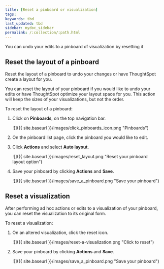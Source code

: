 ```yaml
---
title: [Reset a pinboard or visualization]
tags:
keywords: tbd
last_updated: tbd
sidebar: mydoc_sidebar
permalink: /:collection/:path.html
---
```

You can undo your edits to a pinboard of visualization by resetting it

## Reset the layout of a pinboard

Reset the layout of a pinboard to undo your changes or have ThoughtSpot create a layout for you.

You can reset the layout of your pinboard if you would like to undo your edits or have ThoughtSpot optimize your layout space for you. This action will keep the sizes of your visualizations, but not the order.

To reset the layout of a pinboard:

1. Click on **Pinboards**, on the top navigation bar.

     ![]({{ site.baseurl }}/images/click_pinboards_icon.png "Pinboards")

2. On the pinboard list page, click the pinboard you would like to edit.
3. Click **Actions** and select **Auto layout**.

     ![]({{ site.baseurl }}/images/reset_layout.png "Reset your pinboard layout option")

4. Save your pinboard by clicking **Actions** and **Save**.

     ![]({{ site.baseurl }}/images/save_a_pinboard.png "Save your pinboard")


## Reset a visualization

After performing ad hoc actions or edits to a visualization of your pinboard, you can reset the visualization to its original form.

To reset a visualization:

1. On an altered visualization, click the reset icon.

     ![]({{ site.baseurl }}/images/reset-a-visualization.png "Click to reset")

2. Save your pinboard by clicking **Actions** and **Save**.

     ![]({{ site.baseurl }}/images/save_a_pinboard.png "Save your pinboard")
